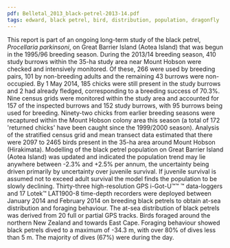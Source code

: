 ```yaml
---
pdf: Belletal_2013_black-petrel-2013-14.pdf
tags: edward, black petrel, bird, distribution, population, dragonfly
---
```

This report is part of an ongoing long-term study of the black petrel, *Procellaria parkinsoni*, on Great Barrier Island (Aotea Island) that was begun in the 1995/96 breeding season. During the 2013/14 breeding season, 410 study burrows within the 35-ha study area near Mount Hobson were checked and intensively monitored. Of these, 266 were used by breeding pairs, 101 by non-breeding adults and the remaining 43 burrows were non-occupied. By 1 May 2014, 185 chicks were still present in the study burrows and 2 had already fledged, corresponding to a breeding success of 70.3%. Nine census grids were monitored within the study area and accounted for 157 of the inspected burrows and 152 study burrows, with 95 burrows being used for breeding. Ninety-two chicks from earlier breeding seasons were recaptured within the Mount Hobson colony area this season (a total of 172 'returned chicks' have been caught since the 1999/2000 season). Analysis of the stratified census grid and mean transect data estimated that there were 2097 to 2465 birds present in the 35-ha area around Mount Hobson (Hirakimata). Modelling of the black petrel population on Great Barrier Island (Aotea Island) was updated and indicated the population trend may lie anywhere between -2.3% and +2.5% per annum, the uncertainty being driven primarily by uncertainty over juvenile survival. If juvenile survival is assumed not to exceed adult survival the model finds the population to be slowly declining. Thirty-three high-resolution GPS i-Got-U™&#8482; &trade; data-loggers and 17 Lotek™ LAT1900-8 time-depth recorders were deployed between January 2014 and February 2014 on breeding black petrels to obtain at-sea distribution and foraging behaviour. The at-sea distribution of black petrels was derived from 20 full or partial GPS tracks. Birds foraged around the northern New Zealand and towards East Cape. Foraging behaviour showed black petrels dived to a maximum of -34.3 m, with over 80% of dives less than 5 m. The majority of dives (67%) were during the day.
